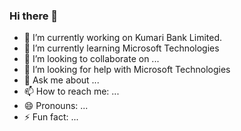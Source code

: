 ### Hi there 👋


- 🔭 I’m currently working on Kumari Bank Limited.
- 🌱 I’m currently learning Microsoft Technologies
- 👯 I’m looking to collaborate on ...
- 🤔 I’m looking for help with Microsoft Technologies
- 💬 Ask me about ...
- 📫 How to reach me: ...
- 😄 Pronouns: ...
- ⚡ Fun fact: ...
